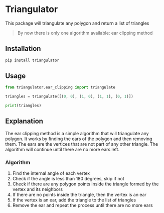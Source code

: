 # Triangulator


This package will triangulate any polygon and return a list of triangles

> By now  there is only one algorithm available: ear clipping method

## Installation

```bash
pip install triangulator
```

## Usage

```python
from triangulator.ear_clipping import triangulate

triangles = triangulate([(0, 0), (1, 0), (1, 1), (0, 1)])

print(triangles)
```

## Explanation

The ear clipping method is a simple algorithm that will triangulate any polygon. It works by finding the ears of the polygon and then removing them. The ears are the vertices that are not part of any other triangle. The algorithm will continue until there are no more ears left.

### Algorithm

 1. Find the internal angle of each vertex
2. Check if the angle is less than 180 degrees, skip if not
3. Check if there are any polygon points inside the triangle formed by the vertex and its neighbors
4. If there are no points inside the triangle, then the vertex is an ear
5. If the vertex is an ear, add the triangle to the list of triangles
6. Remove the ear and repeat the process until there are no more ears
